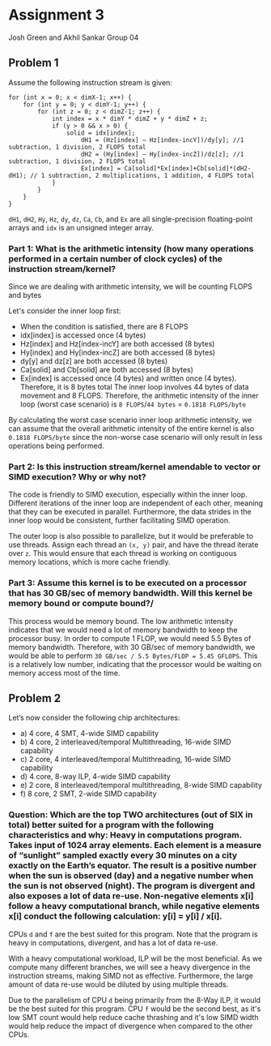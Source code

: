 # Assignment 3

Josh Green and Akhil Sankar
Group 04

## Problem 1

Assume the following instruction stream is given:

```
for (int x = 0; x < dimX-1; x++) {
    for (int y = 0; y < dimY-1; y++) {
        for (int z = 0; z < dimZ-1; z++) {
            int index = x * dimY * dimZ + y * dimZ + z;
            if (y > 0 && x > 0) {
                solid = idx[index];
                    dH1 = (Hz[index] – Hz[index-incY])/dy[y]; //1 subtraction, 1 division, 2 FLOPS total
                    dH2 = (Hy[index] – Hy[index-incZ])/dz[z]; //1 subtraction, 1 division, 2 FLOPS total
                    Ex[index] = Ca[solid]*Ex[index]+Cb[solid]*(dH2-dH1); // 1 subtraction, 2 multiplications, 1 addition, 4 FLOPS total
            }
        }
    }
}
```

`dH1`, `dH2`, `Hy`, `Hz`, `dy`, `dz`, `Ca`, `Cb`, and `Ex` are all single-precision floating-point arrays and `idx` is an unsigned integer array.

### Part 1: What is the arithmetic intensity (how many operations performed in a certain number of clock cycles) of the instruction stream/kernel?

Since we are dealing with arithmetic intensity, we will be counting FLOPS and bytes

Let's consider the inner loop first:
* When the condition is satisfied, there are 8 FLOPS
* idx[index] is accessed once (4 bytes)
* Hz[index] and Hz[index-incY] are both accessed (8 bytes)
* Hy[index] and Hy[index-incZ] are both accessed (8 bytes)
* dy[y] and dz[z] are both accessed (8 bytes)
* Ca[solid] and Cb[solid] are both accessed (8 bytes)
* Ex[index] is accessed once (4 bytes) and written once (4 bytes). Therefore, it is 8 bytes total
The inner loop involves 44 bytes of data movement and 8 FLOPS. Therefore, the arithmetic intensity of the inner loop (worst case scenario) is `8 FLOPS`/`44 bytes` = `0.1818 FLOPS/byte`

By calculating the worst case scenario inner loop arithmetic intensity, we can assume that the overall arithmetic intensity of the entire kernel is also `0.1818 FLOPS/byte` since the non-worse case scenario will only result in less operations being performed.





### Part 2: Is this instruction stream/kernel amendable to vector or SIMD execution? Why or why not?

The code is friendly to SIMD execution, especially within the inner loop. Different iterations of the inner loop are independent of each other, meaning that they can be executed in parallel. Furthermore, the data strides in the inner loop would be consistent, further facilitating SIMD operation.

The outer loop is also possible to parallelize, but it would be preferable to use threads. Assign each thread an `(x, y)` pair, and have the thread iterate over `z`. This would ensure that each thread is working on contiguous memory locations, which is more cache friendly.

### Part 3: Assume this kernel is to be executed on a processor that has 30 GB/sec of memory bandwidth. Will this kernel be memory bound or compute bound?/

This process would be memory bound. The low arithmetic intensity indicates that we would need a lot of memory bandwidth to keep the processor busy. In order to compute 1 FLOP, we would need 5.5 Bytes of memory bandwidth. Therefore, with 30 GB/sec of memory bandwidth, we would be able to perform `30 GB/sec / 5.5 Bytes/FLOP = 5.45 GFLOPS`. This is a relatively low number, indicating that the processor would be waiting on memory access most of the time.

## Problem 2

Let’s now consider the following chip architectures:

- a) 4 core, 4 SMT, 4-wide SIMD capability
- b) 4 core, 2 interleaved/temporal Multithreading, 16-wide SIMD capability
- c) 2 core, 4 interleaved/temporal Multithreading, 16-wide SIMD capability
- d) 4 core, 8-way ILP, 4-wide SIMD capability
- e) 2 core, 8 interleaved/temporal multithreading, 8-wide SIMD capability
- f) 8 core, 2 SMT, 2-wide SIMD capability

### Question: Which are the top TWO architectures (out of SIX in total) better suited for a program with the following characteristics and why: Heavy in computations program. Takes input of 1024 array elements. Each element is a measure of “sunlight” sampled exactly every 30 minutes on a city exactly on the Earth’s equator. The result is a positive number when the sun is observed (day) and a negative number when the sun is not observed (night). The program is divergent and also exposes a lot of data re-use. Non-negative elements x[i] follow a heavy computational branch, while negative elements x[i] conduct the following calculation: y[i] = y[i] / x[i].

CPUs `d` and `f` are the best suited for this program. 
Note that the program is heavy in computations, divergent, and has a lot of data re-use. 

With a heavy computational workload, ILP will be the most beneficial. As we compute many different branches, we will see a heavy divergence in the instruction streams, making SIMD not as effective. Furthermore, the large amount of data re-use would be diluted by using multiple threads. 

Due to the parallelism of CPU `d` being primarily from the 8-Way ILP, it would be the best suited for this program. CPU `f` would be the second best, as it's low SMT count would help reduce cache thrashing and it's low SIMD width would help reduce the impact of divergence when compared to the other CPUs.